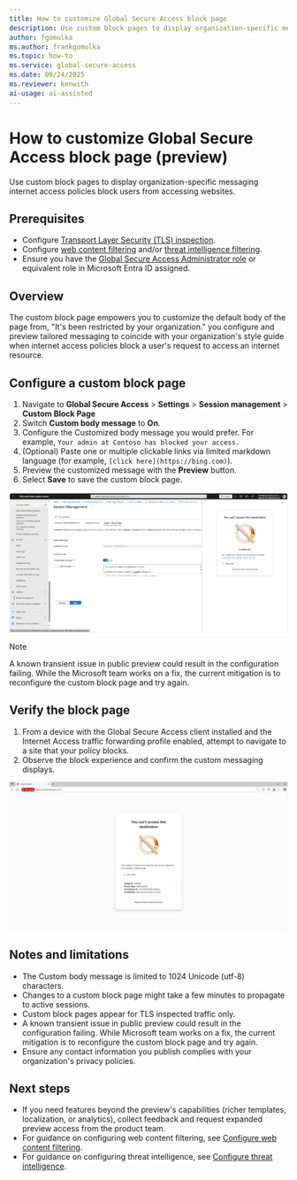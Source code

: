 ```yaml
---
title: How to customize Global Secure Access block page
description: Use custom block pages to display organization-specific messaging internet access policies block users from accessing websites.
author: fgomulka
ms.author: frankgomulka
ms.topic: how-to
ms.service: global-secure-access
ms.date: 09/24/2025
ms.reviewer: kenwith
ai-usage: ai-assisted
---
```


# How to customize Global Secure Access block page (preview)

Use custom block pages to display organization-specific messaging internet access policies block users from accessing websites.

## Prerequisites

- Configure [Transport Layer Security (TLS) inspection](./how-to-transport-layer-security.md).
- Configure [web content filtering](./how-to-configure-web-content-filtering.md) and/or [threat intelligence filtering](./how-to-configure-threat-intelligence.md).
- Ensure you have the [Global Secure Access Administrator role](/azure/active-directory/roles/permissions-reference) or equivalent role in Microsoft Entra ID assigned.

## Overview

The custom block page empowers you to customize the default body of the page from, "It's been restricted by your organization." you configure and preview tailored messaging to coincide with your organization's style guide when internet access policies block a user's request to access an internet resource.

## Configure a custom block page

1. Navigate to **Global Secure Access** > **Settings** > **Session management** > **Custom Block Page**
2. Switch **Custom body message** to **On**.
3. Configure the Customized body message you would prefer. For example, `Your admin at Contoso has blocked your access.`
4. (Optional) Paste one or multiple clickable links via limited markdown language (for example, `[click here](https://bing.com)`).
5. Preview the customized message with the **Preview** button.
6. Select **Save** to save the custom block page.

![Screenshot showing the preview experience in the admin portal](media/how-to-customize-block-page/custom-block-preview.png)

> [!NOTE]
> A known transient issue in public preview could result in the configuration failing. While the Microsoft team works on a fix, the current mitigation is to reconfigure the custom block page and try again.

## Verify the block page

1. From a device with the Global Secure Access client installed and the Internet Access traffic forwarding profile enabled, attempt to navigate to a site that your policy blocks.
2. Observe the block experience and confirm the custom messaging displays.

![Screenshot showing end user experience of the custom block page](media/how-to-customize-block-page/custom-block.png)

## Notes and limitations

- The Custom body message is limited to 1024 Unicode (utf-8) characters.
- Changes to a custom block page might take a few minutes to propagate to active sessions.
- Custom block pages appear for TLS inspected traffic only.
- A known transient issue in public preview could result in the configuration failing. While Microsoft team works on a fix, the current mitigation is to reconfigure the custom block page and try again.
- Ensure any contact information you publish complies with your organization's privacy policies.

## Next steps

- If you need features beyond the preview's capabilities (richer templates, localization, or analytics), collect feedback and request expanded preview access from the product team.
- For guidance on configuring web content filtering, see [Configure web content filtering](./how-to-configure-web-content-filtering.md).
- For guidance on configuring threat intelligence, see [Configure threat intelligence](./how-to-configure-threat-intelligence.md).